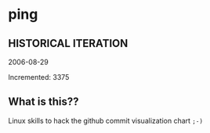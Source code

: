 # ping

## HISTORICAL ITERATION
2006-08-29

Incremented: 3375

## What is this?? 
Linux skills to hack the github commit visualization chart `;-)`
